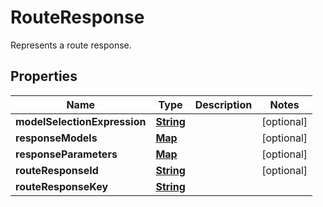 

# RouteResponse

Represents a route response.

## Properties

| Name | Type | Description | Notes |
|------------ | ------------- | ------------- | -------------|
|**modelSelectionExpression** | [**String**](String.md) |  |  [optional] |
|**responseModels** | [**Map**](Map.md) |  |  [optional] |
|**responseParameters** | [**Map**](Map.md) |  |  [optional] |
|**routeResponseId** | [**String**](String.md) |  |  [optional] |
|**routeResponseKey** | [**String**](String.md) |  |  |



